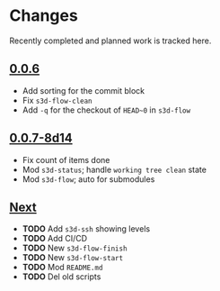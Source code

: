 # Changes
Recently completed and planned work is tracked here.

## [0.0.6](.)
- Add sorting for the commit block
- Fix `s3d-flow-clean`
- Add `-q` for the checkout of `HEAD~0` in `s3d-flow`

## [0.0.7-8d14](.)
- Fix count of items done
- Mod `s3d-status`; handle `working tree clean` state
- Mod `s3d-flow`; auto for submodules

## [Next](.)
- **TODO** Add `s3d-ssh` showing levels
- **TODO** Add CI/CD
- **TODO** New `s3d-flow-finish`
- **TODO** New `s3d-flow-start`
- **TODO** Mod `README.md`
- **TODO** Del old scripts
